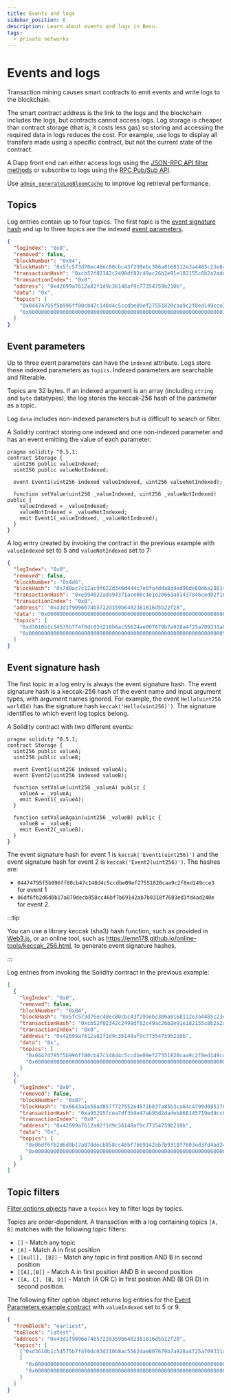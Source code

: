 ```yaml
---
title: Events and logs
sidebar_position: 6
description: Learn about events and logs in Besu.
tags:
  - private networks
---
```


# Events and logs

Transaction mining causes smart contracts to emit events and write logs to the blockchain.

The smart contract address is the link to the logs and the blockchain includes the logs, but contracts cannot access logs. Log storage is cheaper than contract storage (that is, it costs less gas) so storing and accessing the required data in logs reduces the cost. For example, use logs to display all transfers made using a specific contract, but not the current state of the contract.

A Dapp front end can either access logs using the [JSON-RPC API filter methods](../how-to/use-besu-api/access-logs.md) or subscribe to logs using the [RPC Pub/Sub API](../how-to/use-besu-api/rpc-pubsub.md#logs).

Use [`admin_generateLogBloomCache`](../reference/api/index.md#admin_generatelogbloomcache) to improve log retrieval performance.

## Topics

Log entries contain up to four topics. The first topic is the [event signature hash](#event-signature-hash) and up to three topics are the indexed [event parameters](#event-parameters).

```json title="A log entry for an event with one indexed parameter"
{
  "logIndex": "0x0",
  "removed": false,
  "blockNumber": "0x84",
  "blockHash": "0x5fc573d76ec48ec80cbc43f299ebc306a8168112e3a4485c23e84e9a40f5d336",
  "transactionHash": "0xcb52f02342c2498df82c49ac26b2e91e182155c8b2a2add5b6dc4c249511f85a",
  "transactionIndex": "0x0",
  "address": "0x42699a7612a82f1d9c36148af9c77354759b210b",
  "data": "0x",
  "topics": [
    "0x04474795f5b996ff80cb47c148d4c5ccdbe09ef27551820caa9c2f8ed149cce3",
    "0x0000000000000000000000000000000000000000000000000000000000000001"
  ]
}
```

## Event parameters

Up to three event parameters can have the `indexed` attribute. Logs store these indexed parameters as `topics`. Indexed parameters are searchable and filterable.

Topics are 32 bytes. If an indexed argument is an array (including `string` and `byte` datatypes), the log stores the keccak-256 hash of the parameter as a topic.

Log `data` includes non-indexed parameters but is difficult to search or filter.

A Solidity contract storing one indexed and one non-indexed parameter and has an event emitting the value of each parameter:

```solidity
pragma solidity ^0.5.1;
contract Storage {
  uint256 public valueIndexed;
  uint256 public valueNotIndexed;

  event Event1(uint256 indexed valueIndexed, uint256 valueNotIndexed);

  function setValue(uint256 _valueIndexed, uint256 _valueNotIndexed) public {
    valueIndexed = _valueIndexed;
    valueNotIndexed = _valueNotIndexed;
    emit Event1(_valueIndexed, _valueNotIndexed);
  }
}
```

A log entry created by invoking the contract in the previous example with `valueIndexed` set to 5 and `valueNotIndexed` set to 7:

```json
{
  "logIndex": "0x0",
  "removed": false,
  "blockNumber": "0x4d6",
  "blockHash": "0x7d0ac7c12ac9f622d346d444c7e0fa4dda8d4ed90de80d6a28814613a4884a67",
  "transactionHash": "0xe994022ada94371ace00c4e1e20663a01437846ced02f18b3f3afec827002781",
  "transactionIndex": "0x0",
  "address": "0x43d1f9096674b5722d359b6402381816d5b22f28",
  "data": "0x0000000000000000000000000000000000000000000000000000000000000007",
  "topics": [
    "0xd3610b1c54575b7f4f0dc03d210b8ac55624ae007679b7a928a4f25a709331a8",
    "0x0000000000000000000000000000000000000000000000000000000000000005"
  ]
}
```

## Event signature hash

The first topic in a log entry is always the event signature hash. The event signature hash is a keccak-256 hash of the event name and input argument types, with argument names ignored. For example, the event `Hello(uint256 worldId)` has the signature hash `keccak('Hello(uint256)')`. The signature identifies to which event log topics belong.

A Solidity contract with two different events:

```solidity
pragma solidity ^0.5.1;
contract Storage {
  uint256 public valueA;
  uint256 public valueB;

  event Event1(uint256 indexed valueA);
  event Event2(uint256 indexed valueB);

  function setValue(uint256 _valueA) public {
    valueA = _valueA;
    emit Event1(_valueA);
  }

  function setValueAgain(uint256 _valueB) public {
    valueB = _valueB;
    emit Event2(_valueB);
  }
}
```

The event signature hash for event 1 is `keccak('Event1(uint256)')` and the event signature hash for event 2 is `keccak('Event2(uint256)')`. The hashes are:

- `04474795f5b996ff80cb47c148d4c5ccdbe09ef27551820caa9c2f8ed149cce3` for event 1
- `06df6fb2d6d0b17a870decb858cc46bf7b69142ab7b9318f7603ed3fd4ad240e` for event 2.

:::tip

You can use a library keccak (sha3) hash function, such as provided in [Web3.js](https://web3js.readthedocs.io/en/v1.2.11/web3-utils.html?highlight=sha3#sha3), or an online tool, such as https://emn178.github.io/online-tools/keccak_256.html, to generate event signature hashes.

:::

Log entries from invoking the Solidity contract in the previous example:

```json
[
  {
    "logIndex": "0x0",
    "removed": false,
    "blockNumber": "0x84",
    "blockHash": "0x5fc573d76ec48ec80cbc43f299ebc306a8168112e3a4485c23e84e9a40f5d336",
    "transactionHash": "0xcb52f02342c2498df82c49ac26b2e91e182155c8b2a2add5b6dc4c249511f85a",
    "transactionIndex": "0x0",
    "address": "0x42699a7612a82f1d9c36148af9c77354759b210b",
    "data": "0x",
    "topics": [
      "0x04474795f5b996ff80cb47c148d4c5ccdbe09ef27551820caa9c2f8ed149cce3",
      "0x0000000000000000000000000000000000000000000000000000000000000001"
    ]
  },
  {
    "logIndex": "0x0",
    "removed": false,
    "blockNumber": "0x87",
    "blockHash": "0x6643a1e58ad857f727552e4572b837a85b3ca64c4799d085170c707e4dad5255",
    "transactionHash": "0xa95295fcea7df3b9e47ab95d2dadeb868145719ed9cc0e6c757c8a174e1fcb11",
    "transactionIndex": "0x0",
    "address": "0x42699a7612a82f1d9c36148af9c77354759b210b",
    "data": "0x",
    "topics": [
      "0x06df6fb2d6d0b17a870decb858cc46bf7b69142ab7b9318f7603ed3fd4ad240e",
      "0x0000000000000000000000000000000000000000000000000000000000000002"
    ]
  }
]
```

## Topic filters

[Filter options objects](../reference/api/objects.md#filter-options-object) have a `topics` key to filter logs by topics.

Topics are order-dependent. A transaction with a log containing topics `[A, B]` matches with the following topic filters:

- `[]` - Match any topic
- `[A]` - Match A in first position
- `[[null], [B]]` - Match any topic in first position AND B in second position
- `[[A],[B]]` - Match A in first position AND B in second position
- `[[A, C], [B, D]]` - Match (A OR C) in first position AND (B OR D) in second position.

The following filter option object returns log entries for the [Event Parameters example contract](#event-parameters) with `valueIndexed` set to 5 or 9:

```json
{
  "fromBlock": "earliest",
  "toBlock": "latest",
  "address": "0x43d1f9096674b5722d359b6402381816d5b22f28",
  "topics": [
    ["0xd3610b1c54575b7f4f0dc03d210b8ac55624ae007679b7a928a4f25a709331a8"],
    [
      "0x0000000000000000000000000000000000000000000000000000000000000005",
      "0x0000000000000000000000000000000000000000000000000000000000000009"
    ]
  ]
}
```
